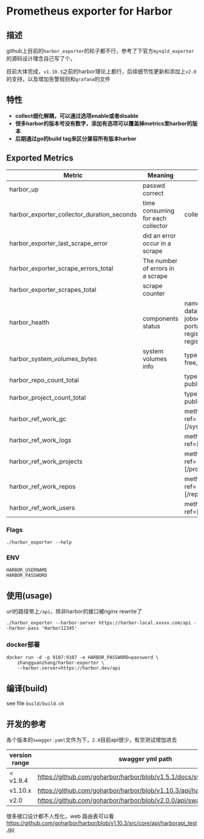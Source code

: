 # Prometheus exporter for Harbor 

## 描述

github上目前的`harbor_exporter`的轮子都不行，参考了下官方`mysqld_exporter`的源码设计理念自己写了个。

目前大体完成，`v1.10.3`之前的harbor理论上都行，后续细节性更新和添加上`v2.0`的支持，以及增加告警规则和`grafana`的文件

## 特性

- **collect细化解耦，可以通过选项enable或者disable**
- **很多harbor的版本号没有数字，添加有选项可以覆盖掉metrics里harbor的版本**
- **后期通过go的build tag来区分兼容所有版本harbor**

## Exported Metrics

| Metric | Meaning | Labels | |
| ------ | ------- | ------ | ---- |
|harbor_up| passwd correct | |
|harbor_exporter_collector_duration_seconds | time consuming for each collector| collector=[...] | |
|harbor_exporter_last_scrape_error | did an error occur in a scrape | | |
|harbor_exporter_scrape_errors_total | The number of errors in a scrape | | |
|harbor_exporter_scrapes_total | scrape counter| | |
|harbor_health| components status|name=[core, database, jobservice, portal, redis, registry, registryctl]| |
|harbor_system_volumes_bytes| system volumes info|type=[total, free, used]| |
|harbor_repo_count_total| |type=[private, public, total]| |
|harbor_project_count_total| | type=[private, public, total]| |
|harbor_ref_work_gc| |method="GET", ref=[/system/gc]| |
|harbor_ref_work_logs| |method="GET", ref=[/logs]| |
|harbor_ref_work_projects| |method="GET", ref=[/projects/...]| |
|harbor_ref_work_repos| |method="GET", ref=[/repositories/...]| |
|harbor_ref_work_users| |method="GET", ref=[/users/...]| |

### Flags

```shell
./harbor_exporter --help
```

### ENV

```shell
HARBOR_USERNAME
HARBOR_PASSWORD
```

## 使用(usage)

url的路径带上`/api`，除非harbor的接口被nginx rewrite了

```shell
./harbor_exporter --harbor-server https://harbor-local.xxxxx.com/api --harbor-pass 'Harbor12345'
```

### docker部署

```shell
docker run -d -p 9107:9107 -e HARBOR_PASSWORD=password \
    zhangguanzhang/harbor-exporter \
    --harbor.server=https://harbor.dev/api
```

## 编译(build)

see file `build/build.sh`

## 开发的参考

各个版本的`swagger.yaml`文件为下，`2.0`目前api很少，有空测试增加进去

| version range | swagger yml path |
| --- | --- |
| < v1.9.4 | https://github.com/goharbor/harbor/blob/v1.5.1/docs/swagger.yaml |
| v1.10.x | https://github.com/goharbor/harbor/blob/v1.10.3/api/harbor/swagger.yaml |
| v2.0 | https://github.com/goharbor/harbor/blob/v2.0.0/api/swagger.yaml |

很多接口设计都不人性化，web 路由表可以看 https://github.com/goharbor/harbor/blob/v1.10.3/src/core/api/harborapi_test.go 
